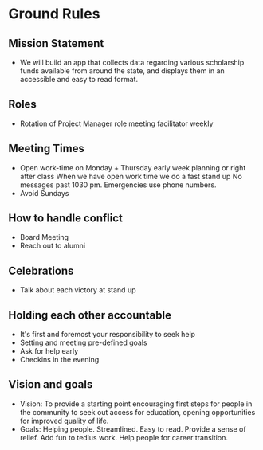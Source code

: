 # Ground Rules

## Mission Statement
- We will build an app that collects data regarding various scholarship funds
  available from around the state, and displays them in an accessible and    easy to read format.

## Roles
- Rotation of Project Manager role meeting facilitator weekly

## Meeting Times
- Open work-time on Monday + Thursday early week planning or right after class
  When we have open work time we do a fast stand up
  No messages past 1030 pm. Emergencies use phone numbers.
- Avoid Sundays

## How to handle conflict
- Board Meeting
- Reach out to alumni

## Celebrations
- Talk about each victory at stand up

## Holding each other accountable
- It's first and foremost your responsibility to seek help
- Setting and meeting pre-defined goals
- Ask for help early
- Checkins in the evening

## Vision and goals

- Vision: To provide a starting point encouraging first steps for people in the community to seek out access for education,
opening opportunities for improved quality of life.
- Goals:
  Helping people.
  Streamlined.
  Easy to read.
  Provide a sense of relief.
  Add fun to tedius work.
  Help people for career transition.





